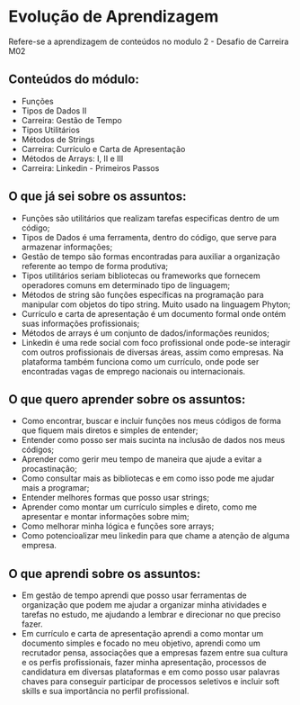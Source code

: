 # Evolução de Aprendizagem
Refere-se a aprendizagem de conteúdos no modulo 2 - Desafio de Carreira M02

## Conteúdos do módulo:

- Funções
- Tipos de Dados II
- Carreira: Gestão de Tempo
- Tipos Utilitários
- Métodos de Strings
- Carreira: Currículo e Carta de Apresentação
- Métodos de Arrays: I, II e III
- Carreira: Linkedin - Primeiros Passos

## O que já sei sobre os assuntos: 

- Funções são utilitários que realizam tarefas especificas dentro de um código;
- Tipos de Dados é uma ferramenta, dentro do código, que serve para armazenar informações;
- Gestão de tempo são formas encontradas para auxiliar a organização referente ao tempo de forma produtiva;
- Tipos utilitários seriam bibliotecas ou frameworks que fornecem operadores comuns em determinado tipo de linguagem;
- Métodos de string são funções específicas na programação para manipular com objetos do tipo string. Muito usado na linguagem Phyton;
- Currículo e carta de apresentação é um documento formal onde ontém suas informações profissionais;
- Métodos de arrays é um conjunto de dados/informações reunidos;
- Linkedin é uma rede social com foco profissional onde pode-se interagir com outros profissionais de diversas áreas, assim como empresas. Na plataforma também funciona como um currículo, onde pode ser encontradas vagas de emprego nacionais ou internacionais. 
  

## O que quero aprender sobre os assuntos:

- Como encontrar, buscar e incluir funções nos meus códigos de forma que fiquem mais diretos e simples de entender;
- Entender como posso ser mais sucinta na inclusão de dados nos meus códigos;
- Aprender como gerir meu tempo de maneira que ajude a evitar a procastinação;
- Como consultar mais as bibliotecas e em como isso pode me ajudar mais a programar;
- Entender melhores formas que posso usar strings;
- Aprender como montar um currículo simples e direto, como me apresentar e montar informações sobre mim;
- Como melhorar minha lógica e funções sore arrays;
- Como potencioalizar meu linkedin para que chame a atenção de alguma empresa.

## O que aprendi sobre os assuntos:

- Em gestão de tempo aprendi que posso usar ferramentas de organização que podem me ajudar a organizar minha atividades e tarefas no estudo, me ajudando a lembrar e direcionar no que preciso fazer.
- Em currículo e carta de apresentação aprendi a como montar um documento simples e focado no meu objetivo, aprendi como um recrutador pensa, associações que a empresas fazem entre sua cultura e os perfis profissionais, fazer minha apresentação, processos de candidatura em diversas plataformas e em como posso usar palavras chaves para conseguir participar de processos seletivos e incluir soft skills e sua importância no perfil profissional. 


